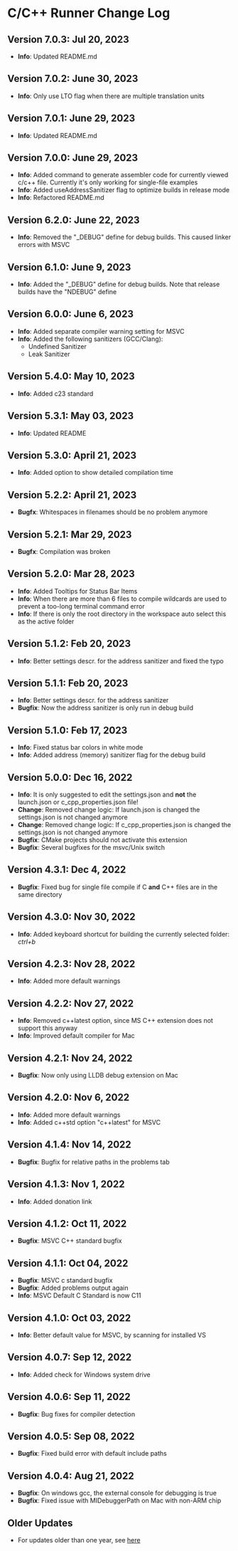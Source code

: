 # C/C++ Runner Change Log

## Version 7.0.3: Jul 20, 2023

- **Info**: Updated README.md

## Version 7.0.2: June 30, 2023

- **Info**: Only use LTO flag when there are multiple translation units

## Version 7.0.1: June 29, 2023

- **Info**: Updated README.md

## Version 7.0.0: June 29, 2023

- **Info**: Added command to generate assembler code for currently viewed c/c++ file. Currently it's only working for single-file examples
- **Info**: Added useAddressSanitizer flag to optimize builds in release mode
- **Info**: Refactored README.md

## Version 6.2.0: June 22, 2023

- **Info**: Removed the "_DEBUG" define for debug builds. This caused linker errors with MSVC

## Version 6.1.0: June 9, 2023

- **Info**: Added the "_DEBUG" define for debug builds. Note that release builds have the "NDEBUG" define

## Version 6.0.0: June 6, 2023

- **Info**: Added separate compiler warning setting for MSVC
- **Info**: Added the following sanitizers (GCC/Clang):
  - Undefined Sanitizer
  - Leak Sanitizer

## Version 5.4.0: May 10, 2023

- **Info**: Added c23 standard

## Version 5.3.1: May 03, 2023

- **Info**: Updated README

## Version 5.3.0: April 21, 2023

- **Info**: Added option to show detailed compilation time

## Version 5.2.2: April 21, 2023

- **Bugfx**: Whitespaces in filenames should be no problem anymore

## Version 5.2.1: Mar 29, 2023

- **Bugfx**: Compilation was broken

## Version 5.2.0: Mar 28, 2023

- **Info**: Added Tooltips for Status Bar Items
- **Info**: When there are more than 6 files to compile wildcards are used to prevent a too-long terminal command error
- **Info**: If there is only the root directory in the workspace auto select this as the active folder

## Version 5.1.2: Feb 20, 2023

- **Info**: Better settings descr. for the address sanitizer and fixed the typo

## Version 5.1.1: Feb 20, 2023

- **Info**: Better settings descr. for the address sanitizer
- **Bugfix**: Now the address sanitizer is only run in debug build

## Version 5.1.0: Feb 17, 2023

- **Info**: Fixed status bar colors in white mode
- **Info**: Added address (memory) sanitizer flag for the debug build

## Version 5.0.0: Dec 16, 2022

- **Info**: It is only suggested to edit the settings.json and **not** the launch.json or c_cpp_properties.json file!
- **Change**: Removed change logic: If launch.json is changed the settings.json is not changed anymore
- **Change**: Removed change logic: If c_cpp_properties.json is changed the settings.json is not changed anymore
- **Bugfix**: CMake projects should not activate this extension
- **Bugfix**: Several bugfixes for the msvc/Unix switch

## Version 4.3.1: Dec 4, 2022

- **Bugfix**: Fixed bug for single file compile if C **and** C++ files are in the same directory

## Version 4.3.0: Nov 30, 2022

- **Info**: Added keyboard shortcut for building the currently selected folder: *ctrl+b*

## Version 4.2.3: Nov 28, 2022

- **Info**: Added more default warnings

## Version 4.2.2: Nov 27, 2022

- **Info**: Removed c++latest option, since MS C++ extension does not support this anyway
- **Info**: Improved default compiler for Mac

## Version 4.2.1: Nov 24, 2022

- **Bugfix**: Now only using LLDB debug extension on Mac

## Version 4.2.0: Nov 6, 2022

- **Info**: Added more default warnings
- **Info**: Added c++std option "c++latest" for MSVC

## Version 4.1.4: Nov 14, 2022

- **Bugfix**: Bugfix for relative paths in the problems tab

## Version 4.1.3: Nov 1, 2022

- **Info**: Added donation link

## Version 4.1.2: Oct 11, 2022

- **Bugfix**: MSVC C++ standard bugfix

## Version 4.1.1: Oct 04, 2022

- **Bugfix**: MSVC c standard bugfix
- **Bugfix**: Added problems output again
- **Info**: MSVC Default C Standard is now C11

## Version 4.1.0: Oct 03, 2022

- **Info**: Better default value for MSVC, by scanning for installed VS

## Version 4.0.7: Sep 12, 2022

- **Info**: Added check for Windows system drive

## Version 4.0.6: Sep 11, 2022

- **Bugfix**: Bug fixes for compiler detection

## Version 4.0.5: Sep 08, 2022

- **Bugfix**: Fixed build error with default include paths

## Version 4.0.4: Aug 21, 2022

- **Bugfix**: On windows gcc, the external console for debugging is true
- **Bugfix**: Fixed issue with MIDebuggerPath on Mac with non-ARM chip

## Older Updates

- For updates older than one year, see [here](./CHANGELOG_OLD.md)
